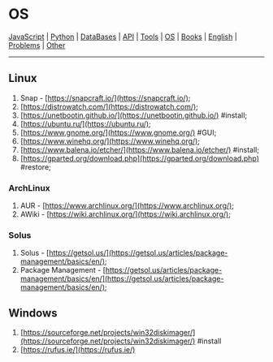 # OS

[JavaScript](./javascript.md) | [Python](./python.md) | [DataBases](./databases.md) | [API](./api.md) | [Tools](./tools.md) | [OS](./os.md) | [Books](./books.md) | [English](./english.md) | [Problems](./problems.md) | [Other](./other.md)

---

## Linux

1. Snap - [https://snapcraft.io/](https://snapcraft.io/);
1. [https://distrowatch.com/](https://distrowatch.com/);
1. [https://unetbootin.github.io/](https://unetbootin.github.io/) #install;
1. [https://ubuntu.ru/](https://ubuntu.ru/);
1. [https://www.gnome.org/](https://www.gnome.org/) #GUI;
1. [https://www.winehq.org/](https://www.winehq.org/);
1. [https://www.balena.io/etcher/](https://www.balena.io/etcher/) #install;
1. [https://gparted.org/download.php](https://gparted.org/download.php) #restore;

### ArchLinux

1. AUR - [https://www.archlinux.org/](https://www.archlinux.org/);
1. AWiki - [https://wiki.archlinux.org/](https://wiki.archlinux.org/);

### Solus

1. Solus - [https://getsol.us/](https://getsol.us/articles/package-management/basics/en/);
1. Package Management - [https://getsol.us/articles/package-management/basics/en/](https://getsol.us/articles/package-management/basics/en/);

## Windows

1. [https://sourceforge.net/projects/win32diskimager/](https://sourceforge.net/projects/win32diskimager/) #install
2. [https://rufus.ie/](https://rufus.ie/)
